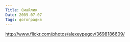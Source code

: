 ```yaml
---
Title: Смайлик
Date: 2009-07-07
Tags: фотография
---
```


http://www.flickr.com/photos/alexeypegov/3698186609/